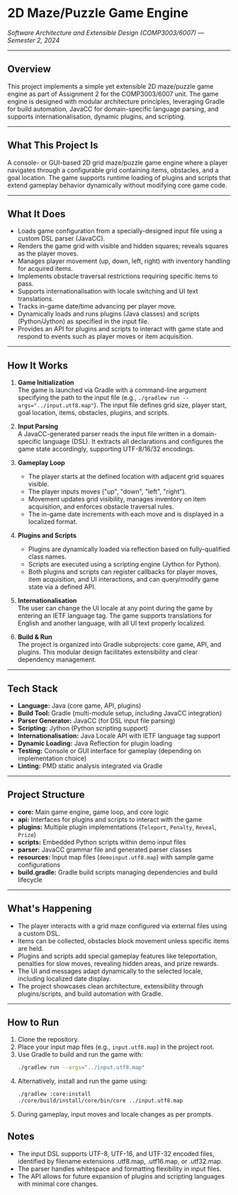 # 2D Maze/Puzzle Game Engine  
*Software Architecture and Extensible Design (COMP3003/6007) — Semester 2, 2024*  

---

## Overview

This project implements a simple yet extensible 2D maze/puzzle game engine as part of Assignment 2 for the COMP3003/6007 unit. The game engine is designed with modular architecture principles, leveraging Gradle for build automation, JavaCC for domain-specific language parsing, and supports internationalisation, dynamic plugins, and scripting.

---

## What This Project Is

A console- or GUI-based 2D grid maze/puzzle game engine where a player navigates through a configurable grid containing items, obstacles, and a goal location. The game supports runtime loading of plugins and scripts that extend gameplay behavior dynamically without modifying core game code.

---

## What It Does

- Loads game configuration from a specially-designed input file using a custom DSL parser (JavaCC).  
- Renders the game grid with visible and hidden squares; reveals squares as the player moves.  
- Manages player movement (up, down, left, right) with inventory handling for acquired items.  
- Implements obstacle traversal restrictions requiring specific items to pass.  
- Supports internationalisation with locale switching and UI text translations.  
- Tracks in-game date/time advancing per player move.  
- Dynamically loads and runs plugins (Java classes) and scripts (Python/Jython) as specified in the input file.  
- Provides an API for plugins and scripts to interact with game state and respond to events such as player moves or item acquisition.

---

## How It Works

1. **Game Initialization**  
   The game is launched via Gradle with a command-line argument specifying the path to the input file (e.g., `./gradlew run --args="../input.utf8.map"`). The input file defines grid size, player start, goal location, items, obstacles, plugins, and scripts.

2. **Input Parsing**  
   A JavaCC-generated parser reads the input file written in a domain-specific language (DSL). It extracts all declarations and configures the game state accordingly, supporting UTF-8/16/32 encodings.

3. **Gameplay Loop**  
   - The player starts at the defined location with adjacent grid squares visible.  
   - The player inputs moves ("up", "down", "left", "right").  
   - Movement updates grid visibility, manages inventory on item acquisition, and enforces obstacle traversal rules.  
   - The in-game date increments with each move and is displayed in a localized format.

4. **Plugins and Scripts**  
   - Plugins are dynamically loaded via reflection based on fully-qualified class names.  
   - Scripts are executed using a scripting engine (Jython for Python).  
   - Both plugins and scripts can register callbacks for player moves, item acquisition, and UI interactions, and can query/modify game state via a defined API.

5. **Internationalisation**  
   The user can change the UI locale at any point during the game by entering an IETF language tag. The game supports translations for English and another language, with all UI text properly localized.

6. **Build & Run**  
   The project is organized into Gradle subprojects: core game, API, and plugins. This modular design facilitates extensibility and clear dependency management.

---

## Tech Stack

- **Language:** Java (core game, API, plugins)  
- **Build Tool:** Gradle (multi-module setup, including JavaCC integration)  
- **Parser Generator:** JavaCC (for DSL input file parsing)  
- **Scripting:** Jython (Python scripting support)  
- **Internationalisation:** Java Locale API with IETF language tag support  
- **Dynamic Loading:** Java Reflection for plugin loading  
- **Testing:** Console or GUI interface for gameplay (depending on implementation choice)  
- **Linting:** PMD static analysis integrated via Gradle  

---

## Project Structure

- **core:** Main game engine, game loop, and core logic  
- **api:** Interfaces for plugins and scripts to interact with the game  
- **plugins:** Multiple plugin implementations (`Teleport`, `Penalty`, `Reveal`, `Prize`)  
- **scripts:** Embedded Python scripts within demo input files  
- **parser:** JavaCC grammar file and generated parser classes  
- **resources:** Input map files (`demoinput.utf8.map`) with sample game configurations  
- **build.gradle:** Gradle build scripts managing dependencies and build lifecycle  

---

## What's Happening

- The player interacts with a grid maze configured via external files using a custom DSL.  
- Items can be collected, obstacles block movement unless specific items are held.  
- Plugins and scripts add special gameplay features like teleportation, penalties for slow moves, revealing hidden areas, and prize rewards.  
- The UI and messages adapt dynamically to the selected locale, including localized date display.  
- The project showcases clean architecture, extensibility through plugins/scripts, and build automation with Gradle.

---

## How to Run

1. Clone the repository.  
2. Place your input map files (e.g., `input.utf8.map`) in the project root.  
3. Use Gradle to build and run the game with:  
   ```bash
   ./gradlew run --args="../input.utf8.map"
4. Alternatively, install and run the game using:
   ```bash
   ./gradlew :core:install
   ./core/build/install/core/bin/core ../input.utf8.map
5. During gameplay, input moves and locale changes as per prompts.

## Notes
- The input DSL supports UTF-8, UTF-16, and UTF-32 encoded files, identified by filename extensions .utf8.map, .utf16.map, or .utf32.map.
- The parser handles whitespace and formatting flexibility in input files.
- The API allows for future expansion of plugins and scripting languages with minimal core changes.

